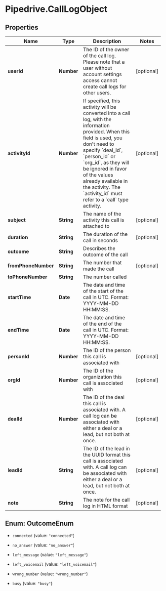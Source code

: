 # Pipedrive.CallLogObject

## Properties

Name | Type | Description | Notes
------------ | ------------- | ------------- | -------------
**userId** | **Number** | The ID of the owner of the call log. Please note that a user without account settings access cannot create call logs for other users. | [optional] 
**activityId** | **Number** | If specified, this activity will be converted into a call log, with the information provided. When this field is used, you don&#39;t need to specify &#x60;deal_id&#x60;, &#x60;person_id&#x60; or &#x60;org_id&#x60;, as they will be ignored in favor of the values already available in the activity. The &#x60;activity_id&#x60; must refer to a &#x60;call&#x60; type activity. | [optional] 
**subject** | **String** | The name of the activity this call is attached to | [optional] 
**duration** | **String** | The duration of the call in seconds | [optional] 
**outcome** | **String** | Describes the outcome of the call | 
**fromPhoneNumber** | **String** | The number that made the call | [optional] 
**toPhoneNumber** | **String** | The number called | 
**startTime** | **Date** | The date and time of the start of the call in UTC. Format: YYYY-MM-DD HH:MM:SS. | 
**endTime** | **Date** | The date and time of the end of the call in UTC. Format: YYYY-MM-DD HH:MM:SS. | 
**personId** | **Number** | The ID of the person this call is associated with | [optional] 
**orgId** | **Number** | The ID of the organization this call is associated with | [optional] 
**dealId** | **Number** | The ID of the deal this call is associated with. A call log can be associated with either a deal or a lead, but not both at once. | [optional] 
**leadId** | **String** | The ID of the lead in the UUID format this call is associated with. A call log can be associated with either a deal or a lead, but not both at once. | [optional] 
**note** | **String** | The note for the call log in HTML format | [optional] 



## Enum: OutcomeEnum


* `connected` (value: `"connected"`)

* `no_answer` (value: `"no_answer"`)

* `left_message` (value: `"left_message"`)

* `left_voicemail` (value: `"left_voicemail"`)

* `wrong_number` (value: `"wrong_number"`)

* `busy` (value: `"busy"`)




